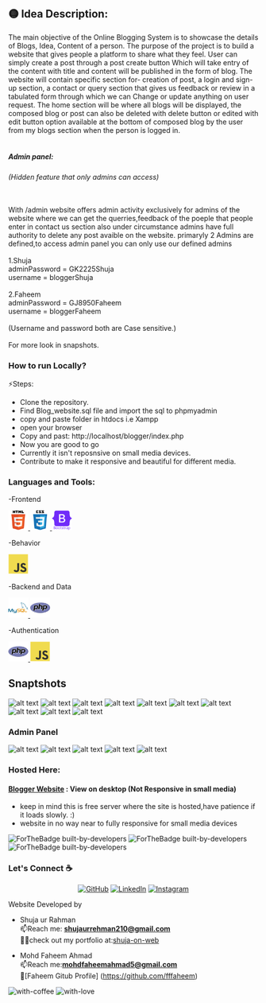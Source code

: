 
## 🟡 Idea Description:
The main objective of the Online Blogging System is to showcase the details of Blogs, Idea, Content of a person. The purpose of the project is to build a website that gives people a platform to share what they feel. User can simply create a post through a post create button Which will take entry of the content with title and content will be published in the form of blog. The website will contain specific section for- creation of post, a login and sign-up section, a contact or query section that gives us feedback or review in a tabulated form through which we can Change or update anything on user request.
The home section will be where all blogs will be displayed, the composed blog or post can also be deleted with delete button or edited with edit button option available at the bottom of composed blog by the user from my blogs section when the person is logged in.
<br /><br />

##### Admin panel:
###### (Hidden feature that only admins can access)<br /><br />
With /admin website offers admin activity exclusively for admins of the website 
where we can get the querries,feedback of the poeple that people enter in contact us section
also under circumstance admins have full authority to delete any post avaible on the website.
primaryly 2 Admins are defined,to access admin panel you can only use our defined admins<br /><br />
1.Shuja<br/>
adminPassword = GK2225Shuja<br />
username = bloggerShuja<br /><br />
2.Faheem<br />
adminPassword = GJ8950Faheem<br />
username = bloggerFaheem<br /><br />
(Username and password both are Case sensitive.)<br /><br />
For more look in snapshots.<br />


### How to run Locally?
⚡Steps:
- Clone the repository.
- Find Blog_website.sql file and import the sql to phpmyadmin
- copy and paste folder in htdocs i.e Xampp 
- open your browser
- Copy and past: http://localhost/blogger/index.php
- Now you are good to go 
- Currently it isn't reposnsive on small media devices.
- Contribute to make it responsive and beautiful for different media.

### Languages and Tools:
<p align="left"> 
-Frontend

<a href="https://www.w3.org/html/" target="_blank" rel="noreferrer"> <img src="https://raw.githubusercontent.com/devicons/devicon/master/icons/html5/html5-original-wordmark.svg" alt="html5" width="40" height="40"/> </a> <a href="https://www.w3schools.com/css/" target="_blank" rel="noreferrer"> <img src="https://raw.githubusercontent.com/devicons/devicon/master/icons/css3/css3-original-wordmark.svg" alt="css3" width="40" height="40"/> </a> <a href="https://getbootstrap.com" target="_blank" rel="noreferrer"> <img src="https://raw.githubusercontent.com/devicons/devicon/master/icons/bootstrap/bootstrap-plain-wordmark.svg" alt="bootstrap" width="40" height="40"/> </a> 


-Behavior
  
<a href="https://developer.mozilla.org/en-US/docs/Web/JavaScript" target="_blank" rel="noreferrer"> <img src="https://raw.githubusercontent.com/devicons/devicon/master/icons/javascript/javascript-original.svg" alt="javascript" width="40" height="40"/> </a>


-Backend and Data 
  
 <a href="https://www.mysql.com/" target="_blank" rel="noreferrer"> <img src="https://raw.githubusercontent.com/devicons/devicon/master/icons/mysql/mysql-original-wordmark.svg" alt="mysql" width="40" height="40"/> </a> <a href="https://www.php.net" target="_blank" rel="noreferrer"> <img src="https://raw.githubusercontent.com/devicons/devicon/master/icons/php/php-original.svg" alt="php" width="40" height="40"/> </a> </p>

-Authentication

 <a href="https://www.php.net" target="_blank" rel="noreferrer"> <img src="https://raw.githubusercontent.com/devicons/devicon/master/icons/php/php-original.svg" alt="php" width="40" height="40"/> </a> <a href="https://developer.mozilla.org/en-US/docs/Web/JavaScript" target="_blank" rel="noreferrer"> <img src="https://raw.githubusercontent.com/devicons/devicon/master/icons/javascript/javascript-original.svg" alt="javascript" width="40" height="40"/> </a> 


## Snaptshots
![alt text](./images/1.png)
![alt text](./images/2.png)
![alt text](./images/3.png)
![alt text](./images/4.png)
![alt text](./images/5.png)
![alt text](./images/6.png)
![alt text](./images/7.png)
![alt text](./images/8.png)
![alt text](./images/9.png)
![alt text](./images/10.png)
<br/>
### Admin Panel
![alt text](./images/11.png)
![alt text](./images/12.png)
![alt text](./images/13.png)
![alt text](./images/14.png)
![alt text](./images/15.png)


### Hosted Here:
#### [Blogger Website](https://blogger.shujaurrahman.me/) : View on desktop (Not Responsive in small media)
- keep in mind this is free server where the site is hosted,have patience if it loads slowly. :)
- website in no way near to fully responsive for small media devices

![ForTheBadge built-by-developers](https://forthebadge.com/images/badges/built-by-developers.svg)
![ForTheBadge built-by-developers](https://forthebadge.com/images/badges/for-you.svg)
![ForTheBadge built-by-developers](https://forthebadge.com/images/badges/powered-by-responsibility.svg)

### Let's Connect :coffee:
<p align="center">
	<a href="https://github.com/shujaurrahman"><img src="https://img.icons8.com/bubbles/50/000000/github.png" alt="GitHub"/></a>
	<a href="https://www.linkedin.com/in/shuja-u-934230110/"><img src="https://img.icons8.com/bubbles/50/000000/linkedin.png" alt="LinkedIn"/></a>
	<a href="https://www.instagram.com/shujaurrahman_/"><img src="https://img.icons8.com/bubbles/50/000000/instagram.png" alt="Instagram"/></a>
  </p>

Website Developed by<br />
- Shuja ur Rahman <br />
 📫Reach me: **shujaurrehman210@gmail.com**<br />
 👨‍💻check out my portfolio at:[shuja-on-web](https://shujaurrahman.github.io/shuja-on-web/)<br />
 
 - Mohd Faheem Ahmad<br />
  📫Reach me:**mohdfaheemahmad5@gmail.com**<br />
   👨‍[Faheem Gitub Profile] (https://github.com/fffaheem)


![with-coffee](https://img.shields.io/badge/made%20with-%E2%98%95%EF%B8%8F%20coffee-yellow.svg)
![with-love](https://img.shields.io/badge/made%20with-%F0%9F%92%8C-red.svg)


